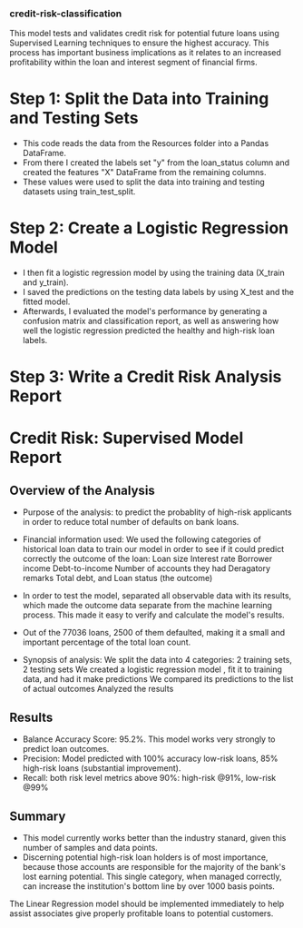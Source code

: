 ### credit-risk-classification
This model tests and validates credit risk for potential future loans using Supervised Learning techniques to ensure the highest accuracy. This process has important business implications as it relates to an increased profitability within the loan and interest segment of financial firms. 

# Step 1: Split the Data into Training and Testing Sets

* This code reads the data from the Resources folder into a Pandas DataFrame.
* From there I created the labels set "y" from the loan_status column and created the features "X" DataFrame from the remaining columns. 
* These values were used to split the data into training and testing datasets using train_test_split. 

# Step 2: Create a Logistic Regression Model

* I then fit a logistic regression model by using the training data (X_train and y_train).
* I saved the predictions on the testing data labels by using X_test and the fitted model.
* Afterwards, I evaluated the model's performance by generating a confusion matrix and classification report, as well as answering how well the logistic regression predicted the healthy and high-risk loan labels.

# Step 3: Write a Credit Risk Analysis Report

# Credit Risk: Supervised Model Report 

## Overview of the Analysis

* Purpose of the analysis: to predict the probablity of high-risk applicants in order to reduce total number of defaults on bank loans.
* Financial information used:  We used the following categories of historical loan data to train our model in order to see if it could predict correctly the outcome of the loan: 
  Loan size
  Interest rate
  Borrower income
  Debt-to-income
  Number of accounts they had
  Deragatory remarks
  Total debt, and 
  Loan status (the outcome)

* In order to test the model, separated all observable data with its results, which made the outcome data separate from the machine learning process. This made it easy to verify and calculate the model's results. 
* Out of the 77036 loans, 2500 of them defaulted, making it a small and important percentage of the total loan count.
* Synopsis of analysis:
  We split the data into 4 categories: 2 training sets, 2 testing sets
  We created a logistic regression model , fit it to training data, and had it make predictions
  We  compared its predictions to the list of actual outcomes
  Analyzed the results 

## Results

* Balance Accuracy Score: 95.2%. This model works very strongly to predict loan outcomes. 
* Precision: Model predicted with 100% accuracy low-risk loans, 85% high-risk loans (substantial improvement).
* Recall: both risk level metrics above 90%: high-risk @91%, low-risk @99%


## Summary

* This model currently works better than the industry stanard, given this number of samples and data points. 
* Discerning potential high-risk loan holders is of most importance, because those accounts are responsible for the majority of the bank's lost earning potential. This single category, when managed correctly, can increase the institution's bottom line by over 1000 basis points. 

The Linear Regression model should be implemented immediately to help assist associates give properly profitable loans to potential customers. 
